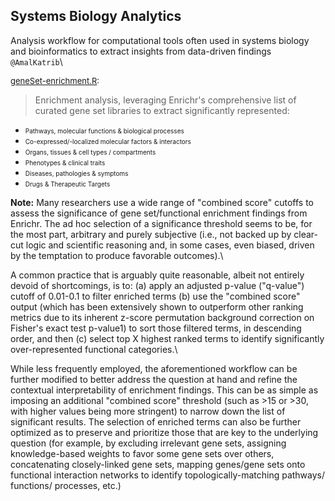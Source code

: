 ## Systems Biology Analytics
Analysis workflow for computational tools often used in systems biology and bioinformatics to extract insights from data-driven findings  `@AmalKatrib`\

<font size="2.5">[geneSet-enrichment.R](geneSet-enrichment.R):</font>
> Enrichment analysis, leveraging Enrichr's comprehensive list of curated gene set libraries to extract significantly represented:
- <font size="0.8">Pathways, molecular functions & biological processes</font>
- <font size="0.8">Co-expressed/-localized molecular factors & interactors</font>
- <font size="0.8">Organs, tissues & cell types / compartments</font>
- <font size="0.8">Phenotypes & clinical traits</font>
- <font size="0.8">Diseases, pathologies & symptoms</font>
- <font size="0.8">Drugs & Therapeutic Targets</font>

__Note:__ Many researchers use a wide range of "combined score" cutoffs to assess the significance of gene set/functional enrichment findings from Enrichr. The ad hoc selection of a significance threshold seems to be, for the most part, arbitrary and purely subjective (i.e., not backed up by clear-cut logic and scientific reasoning and, in some cases, even biased, driven by the temptation to produce favorable outcomes).\

A common practice that is arguably quite reasonable, albeit not entirely devoid of shortcomings, is to:
  (a) apply an adjusted p-value ("q-value") cutoff of 0.01-0.1 to filter enriched terms
  (b) use the "combined score" output (which has been extensively shown to outperform other ranking metrics due to its inherent z-score permutation background correction on Fisher's exact test p-value1) to sort those filtered terms, in descending order, and then
  (c) select top X highest ranked terms to identify significantly over-represented functional categories.\

While less frequently employed, the aforementioned workflow can be further modified to better address the question at hand and refine the contextual interpretability of enrichment findings. This can be as simple as imposing an additional "combined score" threshold (such as >15 or >30, with higher values being more stringent) to narrow down the list of significant results. The selection of enriched terms can also be further optimized as to preserve and prioritize those that are key to the underlying question (for example, by excluding irrelevant gene sets, assigning knowledge-based weights to favor some gene sets over others, concatenating closely-linked gene sets, mapping genes/gene sets onto functional interaction networks to identify topologically-matching pathways/ functions/ processes, etc.)
